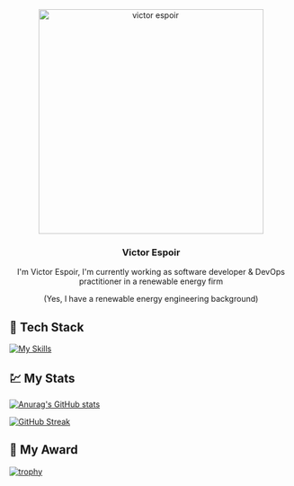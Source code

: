 <div align="center">
       <img src="https://www.animerankers.com/wp-content/uploads/2021/12/maxresdefault-1024x576.jpg"
       alt="victor espoir" 
       style="height:400px"/>

<h3 algin="center">Victor Espoir</h3>
<p align="center">I'm Victor Espoir, I'm currently working as software developer & DevOps practitioner in a renewable energy firm </p>
<p algin="center">(Yes, I have a renewable energy engineering background)</p>
</div>
       

## 🚀 Tech Stack

[![My Skills](https://skillicons.dev/icons?i=python,cs,ts,docker,dotnet,github,git,fastapi,react,nextjs)](https://skillicons.dev)


## 💹 My Stats

<div>
<span>
       
[![Anurag's GitHub stats](https://github-readme-stats.vercel.app/api?username=victor3spoir&show_icons=true)]()

[![GitHub Streak](https://streak-stats.demolab.com?user=victor3spoir&theme=tokyonight&border_radius=4&mode=weekly&exclude_days=Sun%2CSat)](https://git.io/streak-stats)

</span>
</div>



## 🥇 My Award
 
 [![trophy](https://github-profile-trophy.vercel.app/?username=victor3spoir)](https://github.com/ryo-ma/github-profile-trophy)




